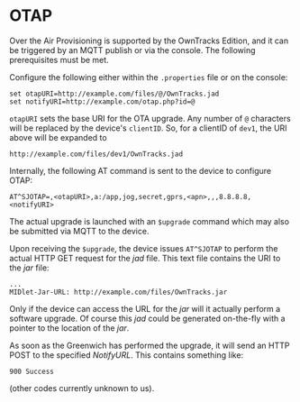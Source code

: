 # OTAP

Over the Air Provisioning is supported by the OwnTracks Edition, and it can be
triggered by an MQTT publish or via the console. The following prerequisites
must be met.

Configure the following either within the `.properties` file or on the console:

```
set otapURI=http://example.com/files/@/OwnTracks.jad
set notifyURI=http://example.com/otap.php?id=@
```

`otapURI` sets the base URI for the OTA upgrade. Any number of `@` characters
will be replaced by the device's `clientID`. So, for a clientID of `dev1`, the
URI above will be expanded to

```
http://example.com/files/dev1/OwnTracks.jad
```

Internally, the following AT command is sent to the device to configure OTAP:

```
AT^SJOTAP=,<otapURI>,a:/app,jog,secret,gprs,<apn>,,,8.8.8.8,<notifyURI>
```

The actual upgrade is launched with an `$upgrade` command which may also be submitted via MQTT to the device.

Upon receiving the `$upgrade`, the device issues `AT^SJOTAP` to perform the actual HTTP GET request for the _jad_ file. This text file contains the URI to the _jar_ file:

```
...
MIDlet-Jar-URL: http://example.com/files/OwnTracks.jar
```

Only if the device can access the URL for the _jar_ will it actually perform a software upgrade. Of course this _jad_ could be generated on-the-fly with a pointer to the location of the _jar_.

As soon as the Greenwich has performed the upgrade, it will send an HTTP POST to the specified _NotifyURL_. This contains something like:

```
900 Success
```

(other codes currently unknown to us).
